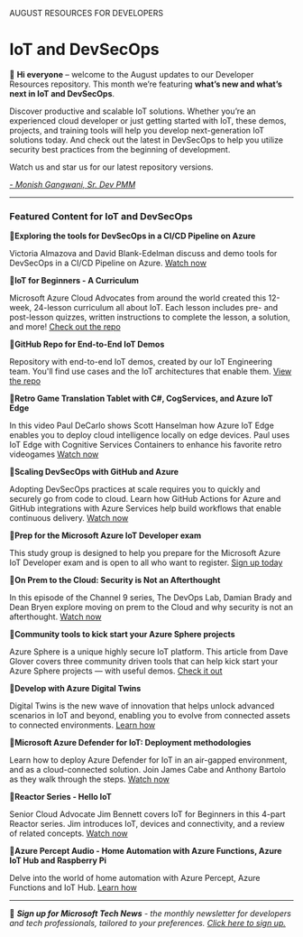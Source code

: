 AUGUST RESOURCES FOR DEVELOPERS
# IoT and DevSecOps

:wave: **Hi everyone** – welcome to the August updates to our Developer Resources repository. This month we’re featuring **what’s new and what’s next in IoT and DevSecOps**. 

Discover productive and scalable IoT solutions. Whether you’re an experienced cloud developer or just getting started with IoT, these demos, projects, and training tools will help you develop next-generation IoT solutions today. And check out the latest in DevSecOps to help you utilize security best practices from the beginning of development.

Watch us and star us for our latest repository versions.

*[- Monish Gangwani, Sr. Dev PMM](https://www.linkedin.com/in/monisg/)*  

---
 ### Featured Content for IoT and DevSecOps 

:cinema:**Exploring the tools for DevSecOps in a CI/CD Pipeline on Azure**

Victoria Almazova and David Blank-Edelman discuss and demo tools for DevSecOps in a CI/CD Pipeline on Azure. [Watch now](https://www.youtube.com/watch?v=ctCLx7_sT88/?ocid=AID3037590)

:scroll:**IoT for Beginners - A Curriculum**

Microsoft Azure Cloud Advocates from around the world created this 12-week, 24-lesson curriculum all about IoT. Each lesson includes pre- and post-lesson quizzes, written instructions to complete the lesson, a solution, and more! [Check out the repo](https://github.com/microsoft/IoT-For-Beginners/?ocid=AID3037590)  

:scroll:**GitHub Repo for End-to-End IoT Demos**

Repository with end-to-end IoT demos, created by our IoT Engineering team. You'll find use cases and the IoT architectures that enable them. [View the repo](https://github.com/Azure-Samples/IoTDemos?ocid=AID3037590)


:cinema:**Retro Game Translation Tablet with C#, CogServices, and Azure IoT Edge** 

In this video Paul DeCarlo shows Scott Hanselman how Azure IoT Edge enables you to deploy cloud intelligence locally on edge devices. Paul uses IoT Edge with Cognitive Services Containers to enhance his favorite retro videogames [Watch now](https://azure.microsoft.com/en-us/resources/videos/azure-friday-retro-game-translation-with-azure-cognitive-services-and-iot-edge/?ocid=AID3037590) 


:cinema:**Scaling DevSecOps with GitHub and Azure** 

Adopting DevSecOps practices at scale requires you to quickly and securely go from code to cloud. Learn how GitHub Actions for Azure and GitHub integrations with Azure Services help build workflows that enable continuous delivery. [Watch now](https://mybuild.microsoft.com/sessions/87cc3b82-bc57-483d-90b3-e91e12516352?WT.mc_id=devops-00000-jessde/?ocid=AID3037590)

:scroll:**Prep for the Microsoft Azure IoT Developer exam** 

This study group is designed to help you prepare for the Microsoft Azure IoT Developer exam and is open to all who want to register. [Sign up today](https://one-commercial-partner.github.io/OCPScale/Azure/StudyGroups/AZ-220/?WT.mc_id=julyot-iottechcommunity-cxa/?ocid=AID3037590)

:cinema:**On Prem to the Cloud: Security is Not an Afterthought**

In this episode of the Channel 9 series, The DevOps Lab, Damian Brady and Dean Bryen explore moving on prem to the Cloud and why security is not an afterthought. [Watch now](https://channel9.msdn.com/Shows/DevOps-Lab/On-Prem-To-The-Cloud-Security-is-Not-an-Afterthought-episode-9/?ocid=AID3037590)

:scroll:**Community tools to kick start your Azure Sphere projects**

Azure Sphere is a unique highly secure IoT platform. This article from Dave Glover covers three community driven tools that can help kick start your Azure Sphere projects ― with useful demos.  [Check it out](https://techcommunity.microsoft.com/t5/internet-of-things/community-tools-to-kick-start-your-azure-sphere-projects/ba-p/2554654/?ocid=AID3037590)

:scroll:**Develop with Azure Digital Twins**

Digital Twins is the new wave of innovation that helps unlock advanced scenarios in IoT and beyond, enabling you to evolve from connected assets to connected environments. [Learn how](https://docs.microsoft.com/en-us/learn/paths/develop-azure-digital-twins/?ocid=AID3037590)

:cinema:**Microsoft Azure Defender for IoT: Deployment methodologies** 

Learn how to deploy Azure Defender for IoT in an air-gapped environment, and as a cloud-connected solution. Join James Cabe and Anthony Bartolo as they walk through the steps. [Watch now](https://partner.microsoft.com/en-us/training/assets/detail/deployment-methodologies-mp4?ocid=AID3037590)

:cinema:**Reactor Series - Hello IoT**

Senior Cloud Advocate Jim Bennett covers IoT for Beginners in this 4-part Reactor series. Jim introduces IoT, devices and connectivity, and a review of related concepts. [Watch now]( https://developer.microsoft.com/en-us/reactor/eventseries/HelloIoT/?wt.mc_id=seriespg_13421_webpage_reactor?ocid=AID3037590)

:scroll:**Azure Percept Audio - Home Automation with Azure Functions, Azure IoT Hub and Raspberry Pi**

Delve into the world of home automation with Azure Percept, Azure Functions and IoT Hub. [Learn how](https://techcommunity.microsoft.com/t5/internet-of-things/azure-percept-audio-home-automation-with-azure-functions-azure/ba-p/2528048?ocid=AID3037590)

---

:bookmark: ***Sign up for Microsoft Tech News** - the monthly newsletter for developers and tech professionals, tailored to your preferences. [Click here to sign up.](https://developer.microsoft.com/en-us/Newsletter/?ocid=AID3034986)*